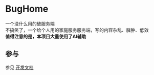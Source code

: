 # BugHome

一个没什么用的破服务端  
不搞笑了，一个给个人用的家庭服务服务端，写的内容杂乱、臃肿、低效  
**值得注意的是，本项目大量使用了AI辅助**

## 参与

参见 [开发文档](doc/index.md)
